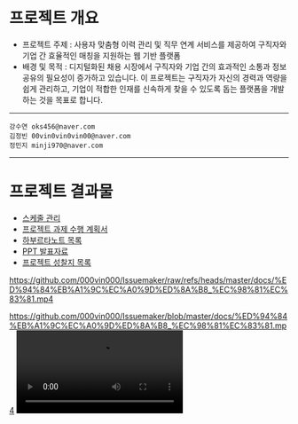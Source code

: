 #  프로젝트 개요

- 프로젝트 주제 : 사용자 맞춤형 이력 관리 및 직무 연계 서비스를 제공하여 구직자와 기업 간 효율적인 매칭을 지원하는 웹 기반 플랫폼
- 배경 및 목적 : 디지털화된 채용 시장에서 구직자와 기업 간의 효과적인 소통과 정보 공유의 필요성이 증가하고 있습니다. 이 프로젝트는 구직자가 자신의 경력과 역량을 쉽게 관리하고, 기업이 적합한 인재를 신속하게 찾을 수 있도록 돕는 플랫폼을 개발하는 것을 목표로 합니다.

---
```
강수연 oks456@naver.com
김정빈 00vin0vin0vin00@naver.com
정민지 minji970@naver.com
```

---

# 프로젝트 결과물

- [스케줄 관리](https://github.com/users/000vin000/projects/2/views/3)
- [프로젝트 과제 수행 계획서](1_프로젝트_과제_수행_계획서.md)
- [하부르타노트 목록](2_하브루타_노트_목록.md)
- [PPT 발표자료](이슈메이커.pptx)
- [프로젝트 성찰지 목록](3_프로젝트_성찰지_목록.md)

https://github.com/000vin000/Issuemaker/raw/refs/heads/master/docs/%ED%94%84%EB%A1%9C%EC%A0%9D%ED%8A%B8_%EC%98%81%EC%83%81.mp4

https://github.com/000vin000/Issuemaker/blob/master/docs/%ED%94%84%EB%A1%9C%EC%A0%9D%ED%8A%B8_%EC%98%81%EC%83%81.mp4
<video src="https://github.com/000vin000/Issuemaker/blob/master/docs/%ED%94%84%EB%A1%9C%EC%A0%9D%ED%8A%B8_%EC%98%81%EC%83%81.mp4" width="300" />

